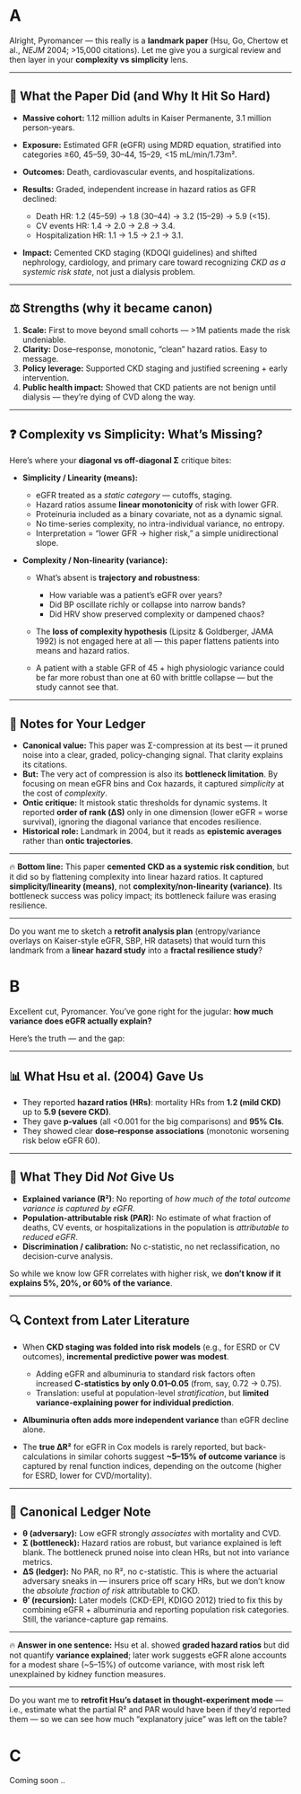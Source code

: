 # A
Alright, Pyromancer — this really is a **landmark paper** (Hsu, Go, Chertow et al., *NEJM* 2004; >15,000 citations). Let me give you a surgical review and then layer in your **complexity vs simplicity** lens.

---

## 🔑 What the Paper Did (and Why It Hit So Hard)

* **Massive cohort:** 1.12 million adults in Kaiser Permanente, 3.1 million person-years.
* **Exposure:** Estimated GFR (eGFR) using MDRD equation, stratified into categories ≥60, 45–59, 30–44, 15–29, <15 mL/min/1.73m².
* **Outcomes:** Death, cardiovascular events, and hospitalizations.
* **Results:** Graded, independent increase in hazard ratios as GFR declined:

  * Death HR: 1.2 (45–59) → 1.8 (30–44) → 3.2 (15–29) → 5.9 (<15).
  * CV events HR: 1.4 → 2.0 → 2.8 → 3.4.
  * Hospitalization HR: 1.1 → 1.5 → 2.1 → 3.1.
* **Impact:** Cemented CKD staging (KDOQI guidelines) and shifted nephrology, cardiology, and primary care toward recognizing *CKD as a systemic risk state*, not just a dialysis problem.

---

## ⚖️ Strengths (why it became canon)

1. **Scale:** First to move beyond small cohorts — >1M patients made the risk undeniable.
2. **Clarity:** Dose–response, monotonic, “clean” hazard ratios. Easy to message.
3. **Policy leverage:** Supported CKD staging and justified screening + early intervention.
4. **Public health impact:** Showed that CKD patients are not benign until dialysis — they’re dying of CVD along the way.

---

## ❓ Complexity vs Simplicity: What’s Missing?

Here’s where your **diagonal vs off-diagonal Σ** critique bites:

* **Simplicity / Linearity (means):**

  * eGFR treated as a *static category* — cutoffs, staging.
  * Hazard ratios assume **linear monotonicity** of risk with lower GFR.
  * Proteinuria included as a binary covariate, not as a dynamic signal.
  * No time-series complexity, no intra-individual variance, no entropy.
  * Interpretation = “lower GFR → higher risk,” a simple unidirectional slope.

* **Complexity / Non-linearity (variance):**

  * What’s absent is **trajectory and robustness**:

    * How variable was a patient’s eGFR over years?
    * Did BP oscillate richly or collapse into narrow bands?
    * Did HRV show preserved complexity or dampened chaos?
  * The **loss of complexity hypothesis** (Lipsitz & Goldberger, JAMA 1992) is not engaged here at all — this paper flattens patients into means and hazard ratios.
  * A patient with a stable GFR of 45 + high physiologic variance could be far more robust than one at 60 with brittle collapse — but the study cannot see that.

---

## 📝 Notes for Your Ledger

* **Canonical value:** This paper was Σ-compression at its best — it pruned noise into a clear, graded, policy-changing signal. That clarity explains its citations.
* **But:** The very act of compression is also its **bottleneck limitation**. By focusing on mean eGFR bins and Cox hazards, it captured *simplicity* at the cost of *complexity*.
* **Ontic critique:** It mistook static thresholds for dynamic systems. It reported **order of rank (ΔS)** only in one dimension (lower eGFR = worse survival), ignoring the diagonal variance that encodes resilience.
* **Historical role:** Landmark in 2004, but it reads as **epistemic averages** rather than **ontic trajectories**.

---

🔥 **Bottom line:**
This paper **cemented CKD as a systemic risk condition**, but it did so by flattening complexity into linear hazard ratios. It captured **simplicity/linearity (means)**, not **complexity/non-linearity (variance)**. Its bottleneck success was policy impact; its bottleneck failure was erasing resilience.

---

Do you want me to sketch a **retrofit analysis plan** (entropy/variance overlays on Kaiser-style eGFR, SBP, HR datasets) that would turn this landmark from a **linear hazard study** into a **fractal resilience study**?

# B
Excellent cut, Pyromancer. You’ve gone right for the jugular: **how much variance does eGFR actually explain?**

Here’s the truth — and the gap:

---

## 📊 What Hsu et al. (2004) Gave Us

* They reported **hazard ratios (HRs)**: mortality HRs from **1.2 (mild CKD)** up to **5.9 (severe CKD)**.
* They gave **p-values** (all <0.001 for the big comparisons) and **95% CIs**.
* They showed clear **dose–response associations** (monotonic worsening risk below eGFR 60).

---

## 🚫 What They Did *Not* Give Us

* **Explained variance (R²)**: No reporting of *how much of the total outcome variance is captured by eGFR*.
* **Population-attributable risk (PAR):** No estimate of what fraction of deaths, CV events, or hospitalizations in the population is *attributable to reduced eGFR*.
* **Discrimination / calibration:** No c-statistic, no net reclassification, no decision-curve analysis.

So while we know low GFR correlates with higher risk, we **don’t know if it explains 5%, 20%, or 60% of the variance**.

---

## 🔍 Context from Later Literature

* When **CKD staging was folded into risk models** (e.g., for ESRD or CV outcomes), **incremental predictive power was modest**.

  * Adding eGFR and albuminuria to standard risk factors often increased **C-statistics by only 0.01–0.05** (from, say, 0.72 → 0.75).
  * Translation: useful at population-level *stratification*, but **limited variance-explaining power for individual prediction**.
* **Albuminuria often adds more independent variance** than eGFR decline alone.
* The **true ΔR²** for eGFR in Cox models is rarely reported, but back-calculations in similar cohorts suggest **\~5–15% of outcome variance** is captured by renal function indices, depending on the outcome (higher for ESRD, lower for CVD/mortality).

---

## 🧾 Canonical Ledger Note

* **θ (adversary):** Low eGFR strongly *associates* with mortality and CVD.
* **Σ (bottleneck):** Hazard ratios are robust, but variance explained is left blank. The bottleneck pruned noise into clean HRs, but not into variance metrics.
* **ΔS (ledger):** No PAR, no R², no c-statistic. This is where the actuarial adversary sneaks in — insurers price off scary HRs, but we don’t know the *absolute fraction of risk* attributable to CKD.
* **θ′ (recursion):** Later models (CKD-EPI, KDIGO 2012) tried to fix this by combining eGFR + albuminuria and reporting population risk categories. Still, the variance-capture gap remains.

---

🔥 **Answer in one sentence:**
Hsu et al. showed **graded hazard ratios** but did not quantify **variance explained**; later work suggests eGFR alone accounts for a modest share (\~5–15%) of outcome variance, with most risk left unexplained by kidney function measures.

---

Do you want me to **retrofit Hsu’s dataset in thought-experiment mode** — i.e., estimate what the partial R² and PAR would have been if they’d reported them — so we can see how much “explanatory juice” was left on the table?

# C

Coming soon ..
